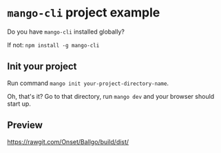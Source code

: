 `mango-cli` project example
===========================

Do you have `mango-cli` installed globally?

If not: `npm install -g mango-cli`

Init your project
-----------------

Run command `mango init your-project-directory-name`.

Oh, that's it? Go to that directory, run `mango dev` and your browser should start up.

Preview
-----------------

https://rawgit.com/Onset/Ballgo/build/dist/
